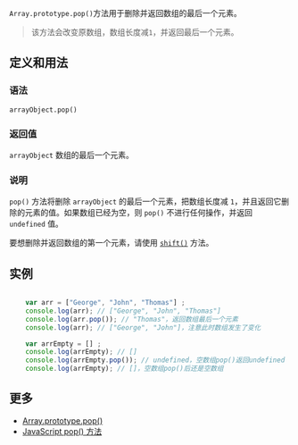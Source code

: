 `Array.prototype.pop()`方法用于删除并返回数组的最后一个元素。

> 该方法会改变原数组，数组长度减`1`，并返回最后一个元素。

## 定义和用法

### 语法

`arrayObject.pop()`

### 返回值

`arrayObject` 数组的最后一个元素。

### 说明

`pop()` 方法将删除 `arrayObject` 的最后一个元素，把数组长度减 `1`，并且返回它删除的元素的值。如果数组已经为空，则 `pop()` 不进行任何操作，并返回 `undefined` 值。

要想删除并返回数组的第一个元素，请使用 [`shift()`](array-prototype-shift.html) 方法。

## 实例

``` javascript

    var arr = ["George", "John", "Thomas"] ;
    console.log(arr); // ["George", "John", "Thomas"] 
    console.log(arr.pop()); // "Thomas"，返回数组最后一个元素
    console.log(arr); // ["George", "John"]，注意此时数组发生了变化

    var arrEmpty = [] ;
    console.log(arrEmpty); // [] 
    console.log(arrEmpty.pop()); // undefined，空数组pop()返回undefined
    console.log(arrEmpty); // []，空数组pop()后还是空数组

```

## 更多

*   [Array.prototype.pop()](https://developer.mozilla.org/zh-CN/docs/Web/JavaScript/Reference/Global_Objects/Array/pop)
*   [JavaScript pop() 方法](http://www.w3school.com.cn/jsref/jsref_pop.asp)